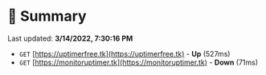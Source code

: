# 📖 Summary
Last updated: **3/14/2022, 7:30:16 PM**

- `GET` [https://uptimerfree.tk](https://uptimerfree.tk) - **Up** (527ms)
- `GET` [https://monitoruptimer.tk](https://monitoruptimer.tk) - **Down** (71ms)
